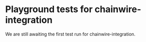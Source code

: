 # Playground tests for chainwire-integration
We are still awaiting the first test run for chainwire-integration.
